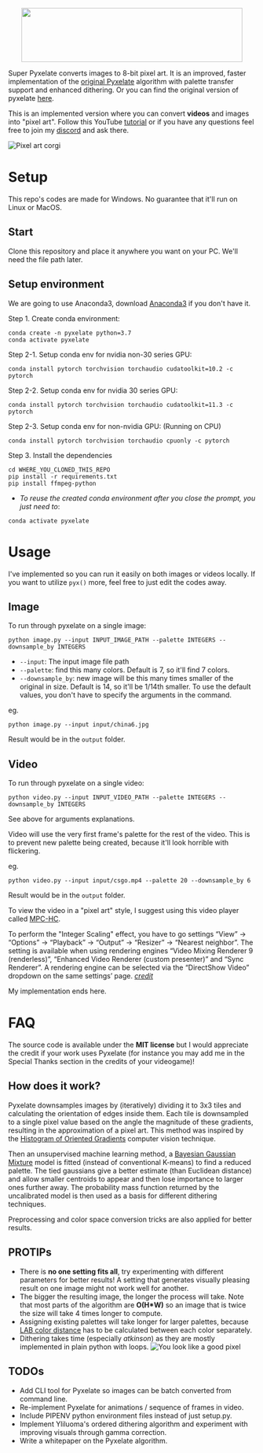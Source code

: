 <p align="center">
  <img width="450" height="110" src="examples/logo.png">
</p>

Super Pyxelate converts images to 8-bit pixel art. It is an improved, faster implementation of the [original Pyxelate](https://github.com/sedthh/pyxelate/releases/tag/1.2.1) algorithm with palette transfer support and enhanced dithering. Or you can find the original version of pyxelate [here](https://github.com/sedthh/pyxelate).

This is an implemented version where you can convert **videos** and images into "pixel art". Follow this YouTube [tutorial](https://youtu.be/uCTa4NUSwBs) or if you have any questions feel free to join my [discord](https://discord.gg/sE8R7e45MV) and ask there.

![Pixel art corgi](/examples/p_corgi.png)

# Setup
This repo's codes are made for Windows. No guarantee that it'll run on Linux or MacOS. 

## Start
Clone this repository and place it anywhere you want on your PC. We'll need the file path later.

## Setup environment
We are going to use Anaconda3, download [Anaconda3](https://www.anaconda.com/products/individual) if you don't have it.  

Step 1. Create conda environment:
```
conda create -n pyxelate python=3.7
conda activate pyxelate
```
Step 2-1. Setup conda env for nvidia non-30 series GPU:
```
conda install pytorch torchvision torchaudio cudatoolkit=10.2 -c pytorch
```
Step 2-2. Setup conda env for nvidia 30 series GPU:
```
conda install pytorch torchvision torchaudio cudatoolkit=11.3 -c pytorch
```
Step 2-3. Setup conda env for non-nvidia GPU: (Running on CPU)
```
conda install pytorch torchvision torchaudio cpuonly -c pytorch
```
Step 3. Install the dependencies
```
cd WHERE_YOU_CLONED_THIS_REPO
pip install -r requirements.txt
pip install ffmpeg-python
```
- *To reuse the created conda environment after you close the prompt, you just need to*:
```
conda activate pyxelate
```

# Usage
I've implemented so you can run it easily on both images or videos locally. If you want to utilize `pyx()` more, feel free to just edit the codes away.
## Image
To run through pyxelate on a single image:
```
python image.py --input INPUT_IMAGE_PATH --palette INTEGERS --downsample_by INTEGERS
```
- `--input`: The input image file path
- `--palette`: find this many colors. Default is 7, so it'll find 7 colors. 
- `--downsample_by`: new image will be this many times smaller of the original in size. Default is 14, so it'll be 1/14th smaller.
To use the default values, you don't have to specify the arguments in the command. 

eg. 
```
python image.py --input input/china6.jpg
```
Result would be in the `output` folder.

## Video
To run through pyxelate on a single video:
```
python video.py --input INPUT_VIDEO_PATH --palette INTEGERS --downsample_by INTEGERS
```
See above for arguments explanations. 

Video will use the very first frame's palette for the rest of the video. This is to prevent new palette being created, because it'll look horrible with flickering. 

eg.
```
python video.py --input input/csgo.mp4 --palette 20 --downsample_by 6
```
Result would be in the `output` folder.

To view the video in a "pixel art" style, I suggest using this video player called [MPC-HC](https://github.com/clsid2/mpc-hc/releases/tag/1.9.17).

To perform the "Integer Scaling" effect, you have to go settings “View” → “Options” → “Playback” → “Output” → “Resizer” → “Nearest neighbor”. The setting is available when using rendering engines “Video Mixing Renderer 9 (renderless)”, “Enhanced Video Renderer (custom presenter)” and “Sync Renderer”. A rendering engine can be selected via the “DirectShow Video” dropdown on the same settings’ page. [*credit*](https://tanalin.com/en/articles/integer-scaling/#h-partial-viewers)

My implementation ends here.

# FAQ
The source code is available under the **MIT license** 
but I would appreciate the credit if your work uses Pyxelate (for instance you may add me in the Special Thanks section in the credits of your videogame)!

## How does it work?
Pyxelate downsamples images by (iteratively) dividing it to 3x3 tiles and calculating the orientation of edges inside them. Each tile is downsampled to a single pixel value based on the angle the magnitude of these gradients, resulting in the approximation of a pixel art. This method was inspired by the [Histogram of Oriented Gradients](https://scikit-image.org/docs/dev/auto_examples/features_detection/plot_hog.html) computer vision technique.

Then an unsupervised machine learning method, a [Bayesian Gaussian Mixture](https://scikit-learn.org/stable/modules/generated/sklearn.mixture.BayesianGaussianMixture.html) model is fitted (instead of conventional K-means) to find a reduced palette. The tied gaussians give a better estimate (than  Euclidean distance) and allow smaller centroids to appear and then lose importance to larger ones further away. The probability mass function returned by the uncalibrated model is then used as a basis for different dithering techniques.

Preprocessing and color space conversion tricks are also applied for better results.

## PROTIPs
- There is **no one setting fits all**, try experimenting with different parameters for better results! A setting that generates visually pleasing result on one image might not work well for another.
- The bigger the resulting image, the longer the process will take. Note that most parts of the algorithm are **O(H*W)** so an image that is twice the size will take 4 times longer to compute. 
- Assigning existing palettes will take longer for larger palettes, because [LAB color distance](https://scikit-image.org/docs/dev/api/skimage.color.html#skimage.color.deltaE_ciede2000) has to be calculated between each color separately. 
- Dithering takes time (especially *atkinson*) as they are mostly implemented in plain python with loops.
![You look like a good pixel](/examples/p_br2.png)
## TODOs
- Add CLI tool for Pyxelate so images can be batch converted from command line.
- Re-implement Pyxelate for animations / sequence of frames in video.
- Include PIPENV python environment files instead of just setup.py.
- Implement Yliluoma's ordered dithering algorithm and experiment with improving visuals through gamma correction. 
- Write a whitepaper on the Pyxelate algorithm.

